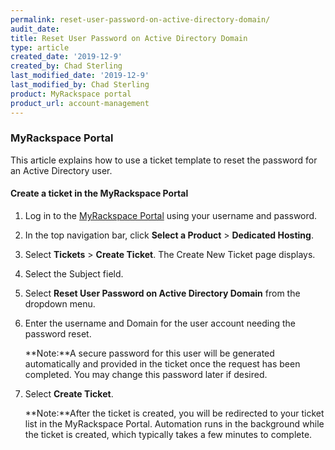 ```yaml
---
permalink: reset-user-password-on-active-directory-domain/
audit_date:
title: Reset User Password on Active Directory Domain
type: article
created_date: '2019-12-9'
created_by: Chad Sterling
last_modified_date: '2019-12-9'
last_modified_by: Chad Sterling
product: MyRackspace portal
product_url: account-management
---
```


### MyRackspace Portal 

This article explains how to use a ticket template to reset the password for an Active Directory user.

#### Create a ticket in the MyRackspace Portal

1. Log in to the [MyRackspace Portal](https://login.rackspace.com/login) using your username and password.

2. In the top navigation bar, click **Select a Product** > **Dedicated Hosting**.

3. Select **Tickets** > **Create Ticket**. The Create New Ticket page displays. 

4. Select the Subject field.

5. Select **Reset User Password on Active Directory Domain** from the dropdown menu. 

5. Enter the username and Domain for the user account needing the password reset. 

    **Note:**A secure password for this user will be generated automatically and provided in the ticket once the request has been completed. You may change this password later if desired.

6. Select **Create Ticket**.

    **Note:**After the ticket is created, you will be redirected to your ticket list in the MyRackspace Portal. Automation runs in the background while the ticket is created, which typically takes a few minutes to complete. 